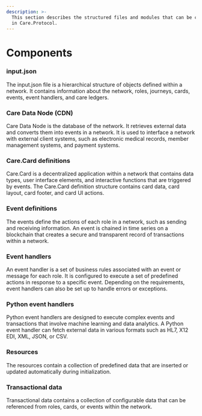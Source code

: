 ```yaml
---
description: >-
  This section describes the structured files and modules that can be configured
  in Care.Protocol.
---
```


# Components

### input.json

The input.json file is a hierarchical structure of objects defined within a network. It contains information about the network, roles, journeys, cards, events, event handlers, and care ledgers.

### Care Data Node (CDN)

Care Data Node is the database of the network. It retrieves external data and converts them into events in a network. It is used to interface a network with external client systems, such as electronic medical records, member management systems, and payment systems.

### Care.Card definitions

Care.Card is a decentralized application within a network that contains data types, user interface elements, and interactive functions that are triggered by events. The Care.Card definition structure contains card data, card layout, card footer, and card UI actions.

### Event definitions

The events define the actions of each role in a network, such as sending and receiving information. An event is chained in time series on a blockchain that creates a secure and transparent record of transactions within a network.

### Event handlers

An event handler is a set of business rules associated with an event or message for each role. It is configured to execute a set of predefined actions in response to a specific event. Depending on the requirements, event handlers can also be set up to handle errors or exceptions.

### Python event handlers

Python event handlers are designed to execute complex events and transactions that involve machine learning and data analytics. A Python event handler can fetch external data in various formats such as HL7, X12 EDI, XML, JSON, or CSV.

### Resources

The resources contain a collection of predefined data that are inserted or updated automatically during initialization.&#x20;

### Transactional data

Transactional data contains a collection of configurable data that can be referenced from roles, cards, or events within the network.
